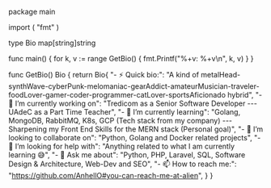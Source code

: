 package main

import (
"fmt"
)

type Bio map[string]string

func main() {
for k, v := range GetBio() {
fmt.Printf("%+v: %+v\n", k, v)
}
}

func GetBio() Bio {
return Bio{
"- ⚡ Quick bio:": "A kind of metalHead-synthWave-cyberPunk-melomaniac-gearAddict-amateurMusician-traveler-foodLover-gamer-coder-programmer-catLover-sportsAficionado hybrid",
"- 🔭 I’m currently working on": "Tredicom as a Senior Software Developer --- UAdeC as a Part Time Teacher",
"- 🌱 I’m currently learning": "Golang, MongoDB, RabbitMQ, K8s, GCP (Tech stack from my company) --- Sharpening my Front End Skills for the MERN stack (Personal goal)",
"- 👯 I’m looking to collaborate on": "Python, Golang and Docker related projects",
"- 🤔 I’m looking for help with": "Anything related to what I am currently learning 😅",
"- 💬 Ask me about": "Python, PHP, Laravel, SQL, Software Design & Architecture, Web-Dev and SEO",
"- 📫 How to reach me:": "https://github.com/AnhellO#you-can-reach-me-at-alien",
}
}
